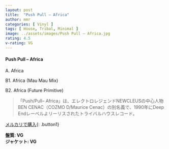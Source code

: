 ```yaml
---
layout: post
title:  "Push Pull – Africa"
author: mmr
categories: [ Vinyl ]
tags: [ House, Tribal, Minimal ]
image: ../assets/images/Push Pull – Africa.jpg
rating: 4.5
v-rating: VG
---
```


#### Push Pull – Africa

A. Africa

B1. Africa (Mau Mau Mix)

B2. Africa (Future Primitive)

> 「Push/Pull– Africa」は、エレクトロレジェンドNEWCLEUSの中心人物BEN CENAC（COZMO D/Maurice Cenac）の別名義で、1990年にDeep Endレーベルよリーリスされたトライバルハウスレコード。

[メルカリで購入](https://jp.mercari.com/item/m43922737030){: .button1}

<div class="mt-4 mb-4 d-flex align-items-center">
<strong class="mr-1">盤質: VG</strong>
</div>
<div class="mt-4 mb-4 d-flex align-items-center">
<strong class="mr-1">ジャケット: VG</strong>
</div>
